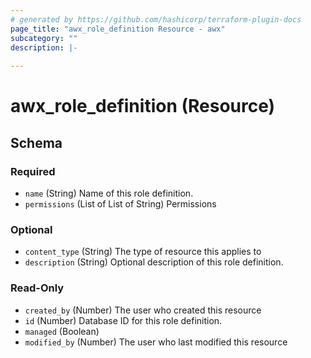 ```yaml
---
# generated by https://github.com/hashicorp/terraform-plugin-docs
page_title: "awx_role_definition Resource - awx"
subcategory: ""
description: |-
  
---
```


# awx_role_definition (Resource)





<!-- schema generated by tfplugindocs -->
## Schema

### Required

- `name` (String) Name of this role definition.
- `permissions` (List of List of String) Permissions

### Optional

- `content_type` (String) The type of resource this applies to
- `description` (String) Optional description of this role definition.

### Read-Only

- `created_by` (Number) The user who created this resource
- `id` (Number) Database ID for this role definition.
- `managed` (Boolean)
- `modified_by` (Number) The user who last modified this resource
